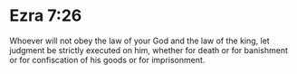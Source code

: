 # Ezra 7:26

Whoever will not obey the law of your God and the law of the king, let judgment be strictly executed on him, whether for death or for banishment or for confiscation of his goods or for imprisonment.
